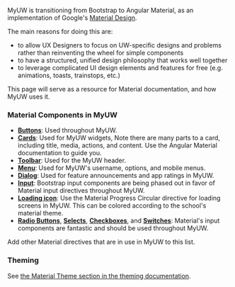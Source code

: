 MyUW is transitioning from Bootstrap to Angular Material, as an implementation of Google's [Material Design](https://www.google.com/design/spec/material-design/introduction.html). 

The main reasons for doing this are:

+ to allow UX Designers to focus on UW-specific designs and problems rather than reinventing the wheel for simple components
+ to have a structured, unified design philosophy that works well together
+ to leverage complicated UI design elements and features for free (e.g. animations, toasts, trainstops, etc.)

This page will serve as a resource for Material documentation, and how MyUW uses it.

### Material Components in MyUW

+ **[Buttons](https://material.angularjs.org/latest/demo/button)**: Used throughout MyUW.
+ **[Cards](https://material.angularjs.org/latest/demo/card)**: Used for MyUW widgets, Note there are many parts to a card, including title, media, actions, and content. Use the Angular Material documentation to guide you.
+ **[Toolbar](https://material.angularjs.org/latest/demo/toolbar)**: Used for the MyUW header.
+ **[Menu](https://material.angularjs.org/latest/demo/menu)**: Used for MyUW's username, options, and mobile menus.
+ **[Dialog](https://material.angularjs.org/latest/demo/dialog)**: Used for feature announcements and app ratings in MyUW.
+ **[Input](https://material.angularjs.org/latest/demo/input)**: Bootstrap input components are being phased out in favor of Material input directives throughout MyUW.
+ **[Loading icon](https://material.angularjs.org/latest/demo/progressCircular)**: Use the Material Progress Circular directive for loading screens in MyUW. This can be colored according to the school's material theme.
+ **[Radio Buttons](https://material.angularjs.org/latest/demo/radioButton)**, **[Selects](https://material.angularjs.org/latest/demo/select)**, **[Checkboxes](https://material.angularjs.org/latest/demo/checkbox)**, and **[Switches](https://material.angularjs.org/latest/demo/switch)**: Material's input components are fantastic and should be used throughout MyUW.

Add other Material directives that are in use in MyUW to this list.

### Theming

See [the Material Theme section in the theming documentation](#/md/theming).
